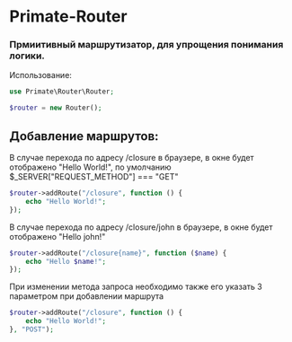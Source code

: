 # Primate-Router

### Прмиитивный маршрутизатор, для упрощения понимания логики.

Использование:

```php
use Primate\Router\Router;

$router = new Router();
```

## Добавление маршрутов:

В случае перехода по адресу /closure в браузере, 
в окне будет отображено "Hello World!",
по умолчанию $_SERVER["REQUEST_METHOD"] === "GET"
```php
$router->addRoute("/closure", function () {
    echo "Hello World!";
});
```
В случае перехода по адресу /closure/john в браузере,
в окне будет отображено "Hello john!"
```php
$router->addRoute("/closure{name}", function ($name) {
    echo "Hello $name!";
});
```
При изменении метода запроса необходимо также его указать 3 параметром при добавлении маршрута
```php
$router->addRoute("/closure", function () {
    echo "Hello World!";
}, "POST");
```
